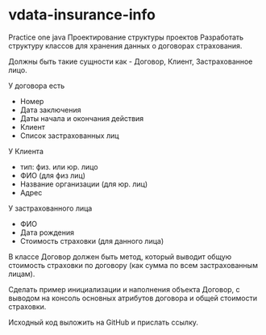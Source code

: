 # vdata-insurance-info
Practice one java
Проектирование структуры проектов
Разработать структуру классов для хранения данных о договорах страхования.

Должны быть такие сущности как - Договор, Клиент, Застрахованное лицо.

У договора есть 
- Номер
- Дата заключения
- Даты начала и окончания действия
- Клиент
- Список застрахованных лиц

У Клиента 
- тип: физ. или юр. лицо
- ФИО (для физ лиц)
- Название организации (для юр. лиц)
- Адрес

У застрахованного лица
- ФИО
- Дата рождения
- Стоимость страховки (для данного лица)

В классе Договор должен быть метод, который выводит общую стоимость страховки по договору (как сумма по всем застрахованным лицам).

Сделать пример инициализации и наполнения объекта Договор, с выводом на консоль основных атрибутов договора и общей стоимости страховки.

Исходный код выложить на GitHub и прислать ссылку.
